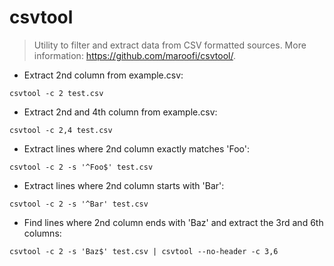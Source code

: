 # csvtool

> Utility to filter and extract data from CSV formatted sources.
> More information: <https://github.com/maroofi/csvtool/>.

- Extract 2nd column from example.csv:

`csvtool -c 2 test.csv`

- Extract 2nd and 4th column from example.csv:

`csvtool -c 2,4 test.csv`

- Extract lines where 2nd column exactly matches 'Foo':

`csvtool -c 2 -s '^Foo$' test.csv`

- Extract lines where 2nd column starts with 'Bar':

`csvtool -c 2 -s '^Bar' test.csv`

- Find lines where 2nd column ends with 'Baz' and extract the 3rd and 6th columns:

`csvtool -c 2 -s 'Baz$' test.csv | csvtool --no-header -c 3,6`
